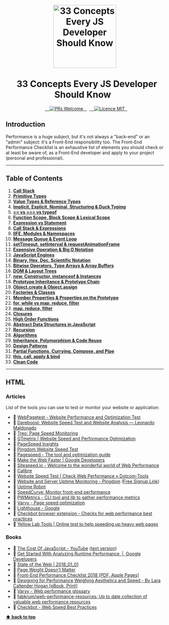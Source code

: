 <h1 align="center">
<br>
  <a href="https://github.com/thedaviddias/Front-End-Performance-Checklist"><img src="https://i.imgur.com/dsHmk6H.jpg" alt="33 Concepts Every JS Developer Should Know" width=200"></a>
  <br>
    <br>
  33 Concepts Every JS Developer Should Know
  <br>
</h1>

<p align="center">
  <a href="http://makeapullrequest.com">
    <img src="https://img.shields.io/badge/PRs-welcome-brightgreen.svg?style=flat-square" alt="PRs Welcome">
  </a>
  <a href="https://opensource.org/licenses/MIT">
    <img src="https://img.shields.io/badge/license-MIT-blue.svg?style=flat-square" alt="Licence MIT">
  </a>
</p>

## Introduction

Performance is a huge subject, but it's not always a "back-end" or an "admin" subject: it's a Front-End responsibility too. The Front-End Performance Checklist is an exhaustive list of elements you should check or at least be aware of, as a Front-End developer and apply to your project (personal and professional).

---

## Table of Contents

1. **[Call Stack](#html)**
2. **[Primitive Types](#css)**
3. **[Value Types & Reference Types](#html)**
4. **[Implicit, Explicit, Nominal, Structuring & Duck Typing](#css)**
5. **[== vs === vs typeof](#html)**
6. **[Function Scope, Block Scope & Lexical Scope](#css)**
7. **[Expression vs Statement](#html)**
8. **[Call Stack & Expressions](#images)**
9. **[IIFE, Modules & Namespaces](#javascript)**
10. **[Message Queue & Event Loop](#css)**
11. **[setTimeout, setInterval & requestAnimationFrame](#html)**
12. **[Expensive Operation & Big O Notation](#images)**
13. **[JavaScript Engines](#javascript)**
14. **[Binary, Hex, Dec, Scientific Notation](#html)**
15. **[Bitwise Operators, Type Arrays & Array Buffers](#html)**
16. **[DOM & Layout Trees](#images)**
17. **[new, Constructor, instanceof & Instances](#javascript)**
18. **[Prototype Inheritance & Prototype Chain](#server)**
19. **[Object.create & Object.assign](#performances-and-js-frameworks)**
20. **[Factories & Classes](#images)**
21. **[Member Properties & Properties on the Prototype](#javascript)**
22. **[for, while vs map, reduce, filter](#server)**
23. **[map, reduce, filter](#performances-and-js-frameworks)**
24. **[Closures](#server)**
25. **[High Order Functions](#performances-and-js-frameworks)**
26. **[Abstract Data Structures in JavaScript](#images)**
27. **[Recursion](#javascript)**
28. **[Algorithms](#server)**
29. **[Inheritance, Polymorphism & Code Reuse](#performances-and-js-frameworks)**
30. **[Design Patterns](#images)**
31. **[Partial Functions, Currying, Compose, and Pipe](#javascript)**
32. **[this, call, apply & bind](#server)**
33. **[Clean Code](#performances-and-js-frameworks)**


---

## HTML

### Articles

List of the tools you can use to test or monitor your website or application:

 * 📜 [WebPagetest - Website Performance and Optimization Test](https://www.webpagetest.org/)
 * 📜 [Dareboost: Website Speed Test and Website Analysis — Leonardo Maldonado](https://www.dareboost.com/)
 * 📜 [Treo: Page Speed Monitoring](https://treo.sh/?ref=perfchecklist)
 * 📜 [GTmetrix | Website Speed and Performance Optimization](https://gtmetrix.com/)
 * 📜 [PageSpeed Insights](https://developers.google.com/speed/pagespeed/insights/)
 * 📜 [Pingdom Website Speed Test](https://tools.pingdom.com)
 * 📜 [Pagespeed - The tool and optimization guide](https://varvy.com/pagespeed/)
 * 📜 [Make the Web Faster | Google Developers](https://developers.google.com/speed/)
 * 📜 [Sitespeed.io - Welcome to the wonderful world of Web Performance](https://www.sitespeed.io/)
 * 📜 [Calibre](https://calibreapp.com/)
 * 📜 [Website Speed Test | Check Web Performance &raquo; Dotcom-Tools](https://www.dotcom-tools.com/website-speed-test.aspx)
 * 📜 [Website and Server Uptime Monitoring - Pingdom](https://www.pingdom.com/product/uptime-monitoring/) ([Free Signup Link](https://www.pingdom.com/free))
 * 📜 [Uptime Robot](https://uptimerobot.com)
 * 📜 [SpeedCurve: Monitor front-end performance](https://speedcurve.com)
 * 📜 [PWMetrics - CLI tool and lib to gather performance metrics](https://github.com/paulirish/pwmetrics)
 * 📜 [Varvy - Page speed optimization]( https://varvy.com/pagespeed/)
 * 📜 [Lighthouse - Google]( https://developers.google.com/web/tools/lighthouse/#devtools)
 * 📜 [Checkbot browser extension - Checks for web performance best practices](https://www.checkbot.io/)
 * 📜 [Yellow Lab Tools | Online test to help speeding up heavy web pages](https://yellowlab.tools/)

### Books

 * 📖 [The Cost Of JavaScript - YouTube](https://www.youtube.com/watch?v=_bzqF05xsC4) ([text version](https://medium.com/@addyosmani/the-cost-of-javascript-in-2018-7d8950fbb5d4))
 * 📖 [Get Started With Analyzing Runtime Performance  |  Google Developers](https://developers.google.com/web/tools/chrome-devtools/evaluate-performance/)
 * 📖 [State of the Web | 2018_01_01](https://httparchive.org/reports/state-of-the-web?start=2018_01_01)
 * 📖 [Page Weight Doesn't Matter](https://www.speedshop.co/2015/11/05/page-weight-doesnt-matter.html)
 * 📖 [Front-End Performance Checklist 2018 [PDF, Apple Pages]](https://www.smashingmagazine.com/2018/01/front-end-performance-checklist-2018-pdf-pages/)
 * 📖 [Designing for Performance Weighing Aesthetics and Speed - By Lara Callender Hogan [eBook, Print]](http://designingforperformance.com/index.html)
 * 📖 [Varvy - Web performance glossary](https://varvy.com/performance/)
 * 📖 [fabkrum/web-performance-resources: Up to date collection of valuable web performance resources](https://github.com/fabkrum/web-performance-resources)
 * 📖 [Checkbot - Web Speed Best Practices](https://www.checkbot.io/guide/speed/)

**[⬆ back to top](#table-of-contents)**
